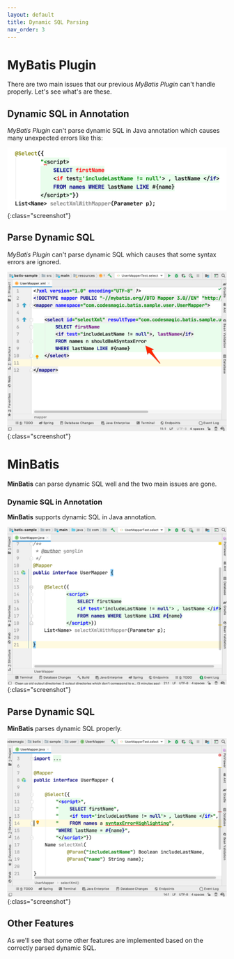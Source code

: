 ```yaml
---
layout: default
title: Dynamic SQL Parsing
nav_order: 3
---
```


# MyBatis Plugin
There are two main issues that our previous *MyBatis Plugin* can't handle properly.
Let's see what's are these.

## Dynamic SQL in Annotation
*MyBatis Plugin* can't parse dynamic SQL in Java annotation which causes many unexpected errors like this:

![annotation dynamic sql](/assets/images/dynamic-sql-parsing/annotation-dynamic-sql.png){:class="screenshot"}

## Parse Dynamic SQL
*MyBatis Plugin* can't parse dynamic SQL which causes that some syntax errors are ignored.

![syntax error](/assets/images/dynamic-sql-parsing/syntax-error.png){:class="screenshot"}

# MinBatis
**MinBatis** can parse dynamic SQL well and the two main issues are gone.

### Dynamic SQL in Annotation
**MinBatis** supports dynamic SQL in Java annotation.

![annotation dynamic sql](/assets/images/dynamic-sql-parsing/annotation-dynamic-sql-2.png){:class="screenshot"}

## Parse Dynamic SQL
**MinBatis** parses dynamic SQL properly.

![syntax error highlighting](/assets/images/dynamic-sql-parsing/syntax-error-highlighting.png){:class="screenshot"}

## Other Features
As we'll see that some other features are implemented based on the correctly parsed dynamic SQL.
